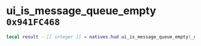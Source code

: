 # ui_is_message_queue_empty `0x941FC468`

```lua
local result --[[ integer ]] = natives.hud.ui_is_message_queue_empty(_unk0 --[[ integer ]])
```